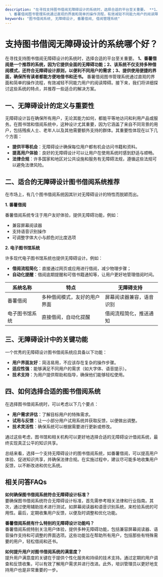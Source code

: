 ```yaml
---
description: "在寻找支持图书借阅无障碍设计的系统时，选择合适的平台至关重要。 **1、番薯借阅是一个推荐的系统，因为它提供全面的无障碍功能；2、该系统不仅支持多种借阅模式，还符合无障碍设计原则，以便利不同用户的需求；3、提供使用便捷的界面，确保所有读者都能方便地借书和还书。**\
  \ 番薯借阅图书管理系统通过直观的界面和简单的操作流程，有效减轻不同能力用户的阅读障碍。接下来，我们将详细探讨这些系统的特点，并推荐一些适合的解决方案。"
keywords: "图书借阅系统, 无障碍设计, 番薯借阅, 借阅管理系统"
---
```

# 支持图书借阅无障碍设计的系统哪个好？

在寻找支持图书借阅无障碍设计的系统时，选择合适的平台至关重要。 **1、番薯借阅是一个推荐的系统，因为它提供全面的无障碍功能；2、该系统不仅支持多种借阅模式，还符合无障碍设计原则，以便利不同用户的需求；3、提供使用便捷的界面，确保所有读者都能方便地借书和还书。** 番薯借阅图书管理系统通过直观的界面和简单的操作流程，有效减轻不同能力用户的阅读障碍。接下来，我们将详细探讨这些系统的特点，并推荐一些适合的解决方案。

## 一、无障碍设计的定义与重要性

无障碍设计旨在确保所有用户，无论其能力如何，都能平等地访问和利用产品或服务。在图书馆和借阅系统中，这种设计尤其重要，因为它涵盖了来自不同背景的用户，包括残疾人士、老年人以及其他需要额外支持的群体。其重要性体现在以下几个方面：

- **提供平等机会**：无障碍设计确保每位用户都有机会访问书籍和资料。
- **提高用户体验**：良好的无障碍设计可以让用户在使用系统时感到舒适与顺畅。
- **法律合规**：许多国家和地区对公共设施和服务有无障碍法规，遵循这些法规可以避免法律风险。

## 二、适合的无障碍设计图书借阅系统推荐

在市场上，有几个图书借阅系统因其针对无障碍设计的特性而脱颖而出。

**1. 番薯借阅**

番薯借阅系统专注于用户友好体验，提供无障碍功能，例如：

- 兼容屏幕阅读器
- 支持语音识别操作
- 可调整字体大小与颜色对比度选项

**2. 电子图书馆系统**

许多现代电子图书馆系统也提供无障碍设计。例如：

- **借阅流程简化**：直接通过网页或应用进行借阅，减少物理步骤；
- **自动化提醒**：借阅逾期提醒和可借书籍通知等，让用户更好地管理借阅时间。

| 系统名称         | 特点                                       | 无障碍支持                          |
|------------------|------------------------------------------|-----------------------------------|
| 番薯借阅         | 多种借阅模式，友好的用户界面               | 屏幕阅读器兼容，语音识别           |
| 电子图书馆系统   | 直接借阅，自动化提醒                       | 借阅流程简化，推送通知             |

## 三、无障碍设计中的关键功能

一个优秀的无障碍设计图书借阅系统应具备以下功能：

- **用户界面友好**：简洁易用，不应该存在复杂的操作步骤。
- **适应性强**：能够满足不同用户的需求（如大字体、语音提示）。
- **技术支持**：为用户提供帮助和指导，确保他们能够轻松使用。

## 四、如何选择合适的图书借阅系统

在选择图书借阅系统时，可以考虑以下几个要点：

- **用户需求评估**：了解目标用户的特殊需求。
- **试用与反馈**：让一小部分用户试用系统并获取反馈，以便做出调整。
- **技术灵活性**：确保系统可以根据需要进行更新或修改。

通过这些考虑，图书馆和相关机构可以更好地选择合适的无障碍设计借阅系统，最终实现真正公平的知识共享。

总结来看，选择一个支持无障碍设计的图书借阅系统，如番薯借阅，可以提高用户体验、促进知识共享，并确保法律合规。在实施过程中，建议尽可能多地收集用户反馈，以不断改进和优化系统。

## 相关问答FAQs

**如何确保图书借阅系统符合无障碍设计标准？**  
要确保图书借阅系统符合无障碍设计标准，首先需参考相关法律和行业指南。其次，通过使用辅助技术进行测试，如屏幕阅读器和语音识别系统，来检验系统的可用性。最后，定期收集用户反馈，以便及时调整和优化功能。

**番薯借阅系统有什么特别的无障碍设计功能吗？**  
番薯借阅系统特别关注用户体验，提供多种无障碍功能，包括兼容屏幕阅读器、语音操作支持和可调整的界面选项。这些功能旨在帮助所有用户，包括那些有特殊需要的用户，轻松借阅和还书。

**如何提升用户对图书借阅系统的满意度？**  
提升用户满意度的关键在于提供个性化服务和持续的技术支持。通过定期的用户调查和反馈收集，可以有效了解用户需求并进行改进。此外，培训管理员以更好地支持用户也是非常重要的一步。
